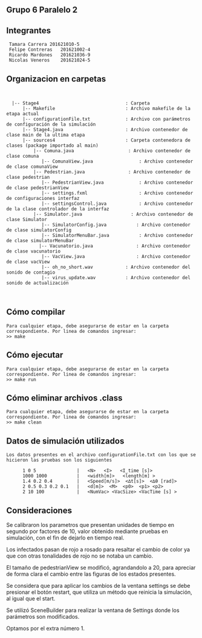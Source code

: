 ## Grupo 6 Paralelo 2

## Integrantes
     Tamara Carrera	201621010-5
     Felipe Contreras	201621002-4
     Ricardo Mardones 	201621036-9
     Nicolas Veneros 	201621024-5
## Organizacion en carpetas


<pre><code>

  |-- Stage4                                : Carpeta
      |-- Makefile                          : Archivo makefile de la etapa actual
      |-- configurationFile.txt             : Archivo con parámetros de configuración de la simulación
      |-- Stage4.java                       : Archivo contenedor de clase main de la ultima etapa
      |-- sources4                          : Carpeta contenedora de clases (package importado al main)
       	  |-- Comuna.java		             : Archivo contenedor de clase comuna
             |-- ComunaView.java                 : Archivo contenedor de clase comunaView
       	  |-- Pedestrian.java		         : Archivo contenedor de clase pedestrian
             |-- PedestrianView.java	         : Archivo contenedor de clase pedestrianView
             |-- settings.fxml                   : Archivo contenedor de configuraciones interfaz
             |-- settingsControl.java            : Archivo contenedor de la clase controlador de la interfaz
       	  |-- Simulator.java		          : Archivo contenedor de clase Simulator
             |-- SimulatorConfig.java		    : Archivo contenedor de clase simulatorConfig
             |-- SimulatorMenuBar.java           : Archivo contenedor de clase simulatorMenuBar
     	    |-- Vacunatorio.java		        : Archivo contenedor de clase vacunatorio
             |-- VacView.java		            : Archivo contenedor de clase vacView
             |-- oh_no_short.wav            : Archivo contenedor del sonido de contagio
             |-- virus_update.wav           : Archivo contenedor del sonido de actualización


</code></pre>

## Cómo compilar
	Para cualquier etapa, debe asegurarse de estar en la carpeta
    correspondiente. Por linea de comandos ingresar:
	>> make

## Cómo ejecutar
	Para cualquier etapa, debe asegurarse de estar en la carpeta
    correspondiente. Por linea de comandos ingresar:
	>> make run

## Cómo eliminar archivos .class
    Para cualquier etapa, debe asegurarse de estar en la carpeta
    correspondiente. Por linea de comandos ingresar:
    >> make clean


## Datos de simulación utilizados
    Los datos presentes en el archivo configurationFile.txt con los que se hicieron las pruebas son los siguientes

          1 0 5               |   <N>   <I>   <I_time [s]>
          1000 1000           |   <width[m]>   <length[m] >
          1.4 0.2 0.4         |   <Speed[m/s]>  <∆t[s]>  <∆θ [rad]>
          2 0.5 0.3 0.2 0.1   |   <d[m]>  <M>  <p0>  <p1> <p2>
          2 10 100            |   <NumVac> <VacSize> <VacTime [s] >


## Consideraciones
Se calibraron los parametros que presentan unidades de tiempo en segundo por factores de 10, valor obtenido mediante pruebas en simulación, con el fin de dejarlo en tiempo real.

Los infectados pasan de rojo a rosado para resaltar el cambio de color ya que con otras tonalidades de rojo no se notaba un cambio.

El tamaño de pedestrianView se modificó, agrandandolo a 20, para apreciar de forma clara el cambio entre las figuras de los estados presentes.

Se considera que para aplicar los cambios de la ventana settings se debe presionar el botón restart, que utiliza un método que reinicia la simulación, al igual que el start.

Se utilizó SceneBuilder para realizar la ventana de Settings donde los parámetros son modificados.

Optamos por el extra número 1.
